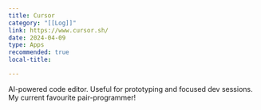 ```yaml
---
title: Cursor  
category: "[[Log]]"  
link: https://www.cursor.sh/  
date: 2024-04-09  
type: Apps  
recommended: true
local-title:  

---
```

AI-powered code editor. Useful for prototyping and focused dev sessions. My current favourite pair-programmer!